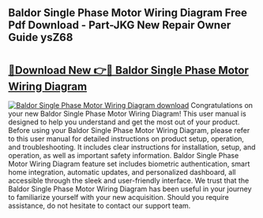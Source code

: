 ## Baldor Single Phase Motor Wiring Diagram Free Pdf Download - Part-JKG New Repair Owner Guide ysZ68

# <h2><a href="http://dfo09v9.blite.top/?on=Baldor+Single+Phase+Motor+Wiring+Diagram">🔗Download New 👉🔴 Baldor Single Phase Motor Wiring Diagram</a></h2>

[![Baldor Single Phase Motor Wiring Diagram download](https://i.imgur.com/lujVjoI.png)](http://dfo09v9.blite.top/?on=Baldor+Single+Phase+Motor+Wiring+Diagram)
Congratulations on your new Baldor Single Phase Motor Wiring Diagram! This user manual is designed to help you understand and get the most out of your product. Before using your Baldor Single Phase Motor Wiring Diagram, please refer to this user manual for detailed instructions on product setup, operation, and troubleshooting. It includes clear instructions for installation, setup, and operation, as well as important safety information. Baldor Single Phase Motor Wiring Diagram feature set includes biometric authentication, smart home integration, automatic updates, and personalized dashboard, all accessible through the sleek and user-friendly interface. We trust that the Baldor Single Phase Motor Wiring Diagram has been useful in your journey to familiarize yourself with your new acquisition. Should you require assistance, do not hesitate to contact our support team.
